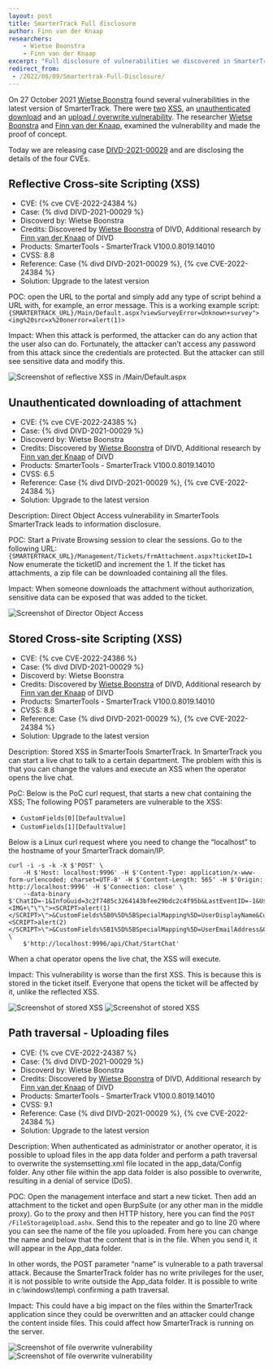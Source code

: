 ```yaml
---
layout: post
title: SmarterTrack Full disclosure
author: Finn van der Knaap
researchers: 
    - Wietse Boonstra
    - Finn van der Knaap
excerpt: "Full disclosure of vulnerabilities we discovered in SmarterTrack"
redirect_from:
 - /2022/08/09/Smartertrak-Full-Disclosure/
---
```

On 27 October 2021 [Wietse Boonstra](https://www.divd.nl/people/Wietse%20Boonstra/) found several vulnerabilities in the latest version of SmarterTrack. There were [two](/CVE-2022-24384) [XSS](/CVE-2022-24386), an [unauthenticated download](/CVE-2022-24385) and an [upload / overwrite vulnerability](/CVE-2022-24387). The researcher [Wietse Boonstra](https://www.divd.nl/people/Wietse%20Boonstra/) and [Finn van der Knaap](https://www.divd.nl/people/Finn%20van%20der%20Knaap/), examined the vulnerability and made the proof of concept.

Today we are releasing case [DIVD-2021-00029](/DIVD-2021-00029) and are disclosing the details of the four CVEs.


## Reflective Cross-site Scripting (XSS)

- CVE: {% cve CVE-2022-24384 %}
- Case: {% divd DIVD-2021-00029 %}
- Discoverd by: Wietse Boonstra
- Credits: Discovered by [Wietse Boonstra](https://www.divd.nl/people/Wietse%20Boonstra/) of DIVD, Additional research by [Finn van der Knaap](https://www.divd.nl/people/Finn%20van%20der%20Knaap/) of DIVD
- Products: SmarterTools - SmarterTrack V100.0.8019.14010
- CVSS: 8.8
- Reference: Case {% divd DIVD-2021-00029 %}, {% cve CVE-2022-24384 %}
- Solution: Upgrade to the latest version

POC: open the URL to the portal and simply add any type of script behind a URL with, for example, an error message. This is a working example script:
`{SMARTERTRACK_URL}/Main/Default.aspx?viewSurveyError=Unknown+survey"><img%20src=x%20onerror=alert(1)>`

Impact: When this attack is performed, the attacker can do any action that the user also can do. Fortunately, the attacker can't access any password from this attack since the credentials are protected. But the attacker can still see sensitive data and modify this.

![Screenshot of reflective XSS in /Main/Default.aspx](/img/DIVD-2021-00029/poc1.png)

## Unauthenticated downloading of attachment

- CVE: {% cve CVE-2022-24385 %}
- Case: {% divd DIVD-2021-00029 %}
- Discoverd by: Wietse Boonstra
- Credits: Discovered by [Wietse Boonstra](https://www.divd.nl/people/Wietse%20Boonstra/) of DIVD, Additional research by [Finn van der Knaap](https://www.divd.nl/people/Finn%20van%20der%20Knaap/) of DIVD
- Products: SmarterTools - SmarterTrack V100.0.8019.14010
- CVSS: 6.5
- Reference: Case {% divd DIVD-2021-00029 %}, {% cve CVE-2022-24384 %}
- Solution: Upgrade to the latest version

Description: Direct Object Access vulnerability in SmarterTools SmarterTrack leads to information disclosure.

POC: Start a Private Browsing session to clear the sessions. Go to the following URL: `{SMARTERTRACK_URL}/Management/Tickets/frmAttachment.aspx?ticketID=1`
Now enumerate the ticketID and increment the 1. If the ticket has attachments, a zip file can be downloaded containing all the files.

Impact: When someone downloads the attachment without authorization, sensitive data can be exposed that was added to the ticket.


![Screenshot of Director Object Access](/img/DIVD-2021-00029/poc2.png)


## Stored Cross-site Scripting (XSS)

- CVE: {% cve CVE-2022-24386 %}
- Case: {% divd DIVD-2021-00029 %}
- Discoverd by: Wietse Boonstra
- Credits: Discovered by [Wietse Boonstra](https://www.divd.nl/people/Wietse%20Boonstra/) of DIVD, Additional research by [Finn van der Knaap](https://www.divd.nl/people/Finn%20van%20der%20Knaap/) of DIVD
- Products: SmarterTools - SmarterTrack V100.0.8019.14010
- CVSS: 8.8
- Reference: Case {% divd DIVD-2021-00029 %}, {% cve CVE-2022-24384 %}
- Solution: Upgrade to the latest version

Description: Stored XSS in SmarterTools SmarterTrack. In SmarterTrack you can start a live chat to talk to a certain department. The problem with this is that you can change the values and execute an XSS when the operator opens the live chat.

PoC: Below is the PoC curl request, that starts a new chat containing the XSS;
The following POST parameters are vulnerable to the XSS:
* `CustomFields[0][DefaultValue]`
* `CustomFields[1][DefaultValue]`

Below is a Linux curl request where you need to change the “localhost” to the hostname of your SmarterTrack domain/IP.

```
curl -i -s -k -X $'POST' \
    -H $'Host: localhost:9996' -H $'Content-Type: application/x-www-form-urlencoded; charset=UTF-8' -H $'Content-Length: 565' -H $'Origin: http://localhost:9996' -H $'Connection: close' \
    --data-binary $'ChatID=-1&InfoGuid=3c2f7485c3264143bfee29bdc2c4f95b&LastEventID=-1&UserLanguage=&UnsentMessageStandard=test&DepartmentID=3&Status=2&CustomFields%5B0%5D%5BID%5D=1&CustomFields%5B0%5D%5BDefaultValue%5D=<IMG+\"\"\"><SCRIPT>alert(1)</SCRIPT>\">&CustomFields%5B0%5D%5BSpecialMapping%5D=UserDisplayName&CustomFields%5B0%5D%5BDisplayName%5D=Display+Name&CustomFields%5B1%5D%5BID%5D=2&CustomFields%5B1%5D%5BDefaultValue%5D=i@a.a<IMG+\"\"\"><SCRIPT>alert(2)</SCRIPT>\">&CustomFields%5B1%5D%5BSpecialMapping%5D=UserEmailAddress&CustomFields%5B1%5D%5BDisplayName%5D=Email&VisitorGuid=' \
    $'http://localhost:9996/api/Chat/StartChat'
 ```

When a chat operator opens the live chat, the XSS will execute.

Impact: This vulnerability is worse than the first XSS. This is because this is stored in the ticket itself. Everyone that opens the ticket will be affected by it, unlike the reflected XSS.


![Screenshot of stored XSS](/img/DIVD-2021-00029/poc3a.png)
![Screenshot of stored XSS](/img/DIVD-2021-00029/poc3b.png)

## Path traversal - Uploading files

- CVE: {% cve CVE-2022-24387 %}
- Case: {% divd DIVD-2021-00029 %}
- Discoverd by: Wietse Boonstra
- Credits: Discovered by [Wietse Boonstra](https://www.divd.nl/people/Wietse%20Boonstra/) of DIVD, Additional research by [Finn van der Knaap](https://www.divd.nl/people/Finn%20van%20der%20Knaap/) of DIVD
- Products: SmarterTools - SmarterTrack V100.0.8019.14010
- CVSS: 9.1
- Reference: Case {% divd DIVD-2021-00029 %}, {% cve CVE-2022-24384 %}
- Solution: Upgrade to the latest version

Description: When authenticated as administrator or another operator, it is possible to upload files in the app data folder and perform a path traversal to overwrite the systemsetting.xml file located in the app_data/Config folder. Any other file within the app data folder is also possible to overwrite, resulting in a denial of service (DoS).

POC: Open the management interface and start a new ticket. Then add an attachment to the ticket and open BurpSuite (or any other man in the middle proxy). Go to the proxy and then HTTP history, here you can find the `POST /FileStorageUpload.ashx`. Send this to the repeater and go to line 20 where you can see the name of the file you uploaded. From here you can change the name and below that the content that is in the file. When you send it, it will appear in the App_data folder.

In other words, the POST parameter “name” is vulnerable to a path traversal attack. Because the SmarterTrack folder has no write privileges for the user, it is not possible to write outside the App_data folder. It is possible to write in c:\windows\temp\ confirming a path traversal.

Impact: This could have a big impact on the files within the SmarterTrack application since they could be overwritten and an attacker could change the content inside files. This could affect how SmarterTrack is running on the server.

![Screenshot of file overwrite vulnerability](/img/DIVD-2021-00029/poc4a.png)
![Screenshot of file overwrite vulnerability](/img/DIVD-2021-00029/poc4b.png)
